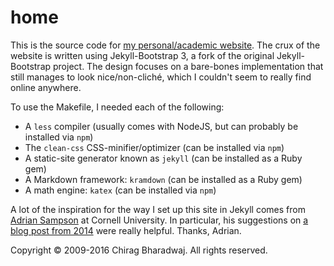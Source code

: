# home

This is the source code for [my personal/academic website](http://www.chiragbharadwaj.com). The crux of the website is written using Jekyll-Bootstrap 3, a fork of the original Jekyll-Bootstrap project. The design focuses on a bare-bones implementation that still manages to look nice/non-cliché, which I couldn't seem to really find online anywhere.

To use the Makefile, I needed each of the following:
 * A `less` compiler (usually comes with NodeJS, but can probably be installed via `npm`)
 * The `clean-css` CSS-minifier/optimizer (can be installed via `npm`)
 * A static-site generator known as `jekyll` (can be installed as a Ruby gem)
 * A Markdown framework: `kramdown` (can be installed as a Ruby gem)
 * A math engine: `katex` (can be installed via `npm`)

A lot of the inspiration for the way I set up this site in Jekyll comes from [Adrian Sampson](http://www.cs.cornell.edu/~asampson) at Cornell University. In particular, his suggestions on [a blog post from 2014](http://www.cs.cornell.edu/~asampson/blog/jekyll.html) were really helpful. Thanks, Adrian.

Copyright &copy; 2009-2016 Chirag Bharadwaj. All rights reserved.

